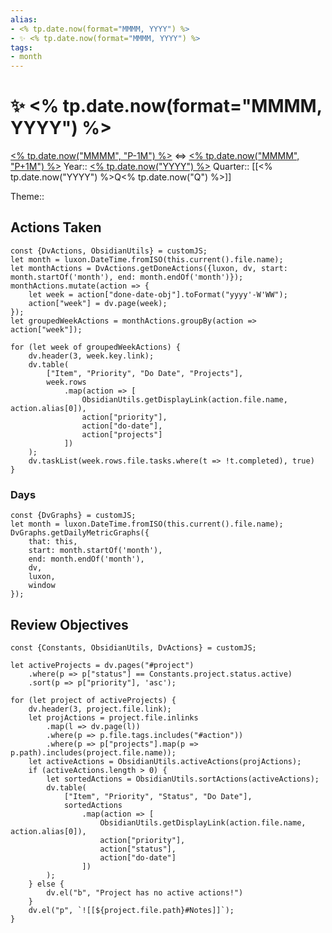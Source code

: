 ```yaml
---
alias:
- <% tp.date.now(format="MMMM, YYYY") %>
- ✨ <% tp.date.now(format="MMMM, YYYY") %>
tags:
- month
---
```


# ✨ <% tp.date.now(format="MMMM, YYYY") %>
[<% tp.date.now("MMMM", "P-1M") %>](<% tp.date.now("YYYY-MM", "P-1M") %>) <=> [<% tp.date.now("MMMM", "P+1M") %>](<% tp.date.now("YYYY-MM", "P+1M") %>)
Year:: [<% tp.date.now("YYYY") %>](<% tp.date.now("YYYY") %>)
Quarter:: [[<% tp.date.now("YYYY") %>Q<% tp.date.now("Q") %>]]

Theme:: 

## Actions Taken

```dataviewjs
const {DvActions, ObsidianUtils} = customJS;
let month = luxon.DateTime.fromISO(this.current().file.name);
let monthActions = DvActions.getDoneActions({luxon, dv, start: month.startOf('month'), end: month.endOf('month')});
monthActions.mutate(action => {
    let week = action["done-date-obj"].toFormat("yyyy'-W'WW");
    action["week"] = dv.page(week);
});
let groupedWeekActions = monthActions.groupBy(action => action["week"]);

for (let week of groupedWeekActions) {
    dv.header(3, week.key.link);
    dv.table(
        ["Item", "Priority", "Do Date", "Projects"],
        week.rows
            .map(action => [
                ObsidianUtils.getDisplayLink(action.file.name, action.alias[0]),
                action["priority"],
                action["do-date"],
                action["projects"]
            ])
    );
    dv.taskList(week.rows.file.tasks.where(t => !t.completed), true)
}
```

### Days

```dataviewjs
const {DvGraphs} = customJS;
let month = luxon.DateTime.fromISO(this.current().file.name);
DvGraphs.getDailyMetricGraphs({
    that: this,
    start: month.startOf('month'),
    end: month.endOf('month'),
    dv,
    luxon,
    window
});
```


## Review Objectives

```dataviewjs
const {Constants, ObsidianUtils, DvActions} = customJS;

let activeProjects = dv.pages("#project")
    .where(p => p["status"] == Constants.project.status.active)
    .sort(p => p["priority"], 'asc');

for (let project of activeProjects) {
    dv.header(3, project.file.link);
    let projActions = project.file.inlinks
        .map(l => dv.page(l))
        .where(p => p.file.tags.includes("#action"))
        .where(p => p["projects"].map(p => p.path).includes(project.file.name));
    let activeActions = ObsidianUtils.activeActions(projActions);
    if (activeActions.length > 0) {
        let sortedActions = ObsidianUtils.sortActions(activeActions);
        dv.table(
            ["Item", "Priority", "Status", "Do Date"],
            sortedActions
                .map(action => [
                    ObsidianUtils.getDisplayLink(action.file.name, action.alias[0]),
                    action["priority"],
                    action["status"],
                    action["do-date"]
                ])
        );
    } else {
        dv.el("b", "Project has no active actions!")
    }
    dv.el("p", `![[${project.file.path}#Notes]]`);
}
```